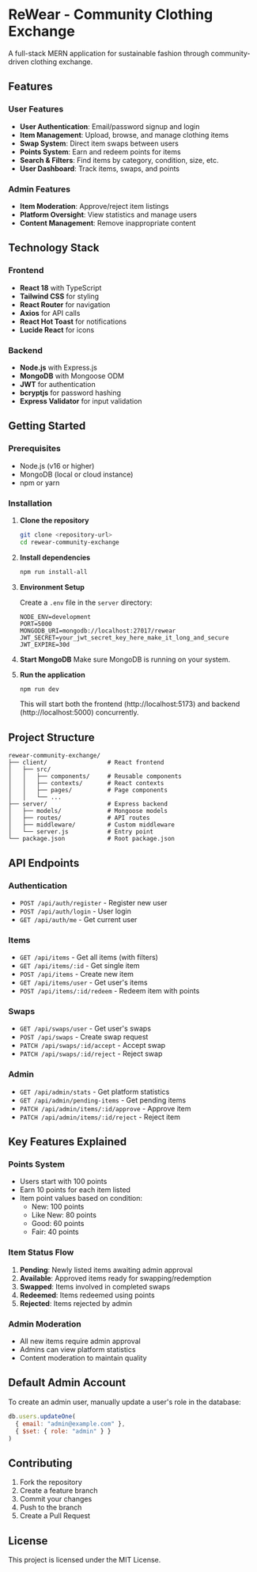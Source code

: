 # ReWear - Community Clothing Exchange

A full-stack MERN application for sustainable fashion through community-driven clothing exchange.

## Features

### User Features
- **User Authentication**: Email/password signup and login
- **Item Management**: Upload, browse, and manage clothing items
- **Swap System**: Direct item swaps between users
- **Points System**: Earn and redeem points for items
- **Search & Filters**: Find items by category, condition, size, etc.
- **User Dashboard**: Track items, swaps, and points

### Admin Features
- **Item Moderation**: Approve/reject item listings
- **Platform Oversight**: View statistics and manage users
- **Content Management**: Remove inappropriate content

## Technology Stack

### Frontend
- **React 18** with TypeScript
- **Tailwind CSS** for styling
- **React Router** for navigation
- **Axios** for API calls
- **React Hot Toast** for notifications
- **Lucide React** for icons

### Backend
- **Node.js** with Express.js
- **MongoDB** with Mongoose ODM
- **JWT** for authentication
- **bcryptjs** for password hashing
- **Express Validator** for input validation

## Getting Started

### Prerequisites
- Node.js (v16 or higher)
- MongoDB (local or cloud instance)
- npm or yarn

### Installation

1. **Clone the repository**
   ```bash
   git clone <repository-url>
   cd rewear-community-exchange
   ```

2. **Install dependencies**
   ```bash
   npm run install-all
   ```

3. **Environment Setup**
   
   Create a `.env` file in the `server` directory:
   ```env
   NODE_ENV=development
   PORT=5000
   MONGODB_URI=mongodb://localhost:27017/rewear
   JWT_SECRET=your_jwt_secret_key_here_make_it_long_and_secure
   JWT_EXPIRE=30d
   ```

4. **Start MongoDB**
   Make sure MongoDB is running on your system.

5. **Run the application**
   ```bash
   npm run dev
   ```

   This will start both the frontend (http://localhost:5173) and backend (http://localhost:5000) concurrently.

## Project Structure

```
rewear-community-exchange/
├── client/                 # React frontend
│   ├── src/
│   │   ├── components/     # Reusable components
│   │   ├── contexts/       # React contexts
│   │   ├── pages/          # Page components
│   │   └── ...
├── server/                 # Express backend
│   ├── models/             # Mongoose models
│   ├── routes/             # API routes
│   ├── middleware/         # Custom middleware
│   └── server.js           # Entry point
└── package.json            # Root package.json
```

## API Endpoints

### Authentication
- `POST /api/auth/register` - Register new user
- `POST /api/auth/login` - User login
- `GET /api/auth/me` - Get current user

### Items
- `GET /api/items` - Get all items (with filters)
- `GET /api/items/:id` - Get single item
- `POST /api/items` - Create new item
- `GET /api/items/user` - Get user's items
- `POST /api/items/:id/redeem` - Redeem item with points

### Swaps
- `GET /api/swaps/user` - Get user's swaps
- `POST /api/swaps` - Create swap request
- `PATCH /api/swaps/:id/accept` - Accept swap
- `PATCH /api/swaps/:id/reject` - Reject swap

### Admin
- `GET /api/admin/stats` - Get platform statistics
- `GET /api/admin/pending-items` - Get pending items
- `PATCH /api/admin/items/:id/approve` - Approve item
- `PATCH /api/admin/items/:id/reject` - Reject item

## Key Features Explained

### Points System
- Users start with 100 points
- Earn 10 points for each item listed
- Item point values based on condition:
  - New: 100 points
  - Like New: 80 points
  - Good: 60 points
  - Fair: 40 points

### Item Status Flow
1. **Pending**: Newly listed items awaiting admin approval
2. **Available**: Approved items ready for swapping/redemption
3. **Swapped**: Items involved in completed swaps
4. **Redeemed**: Items redeemed using points
5. **Rejected**: Items rejected by admin

### Admin Moderation
- All new items require admin approval
- Admins can view platform statistics
- Content moderation to maintain quality

## Default Admin Account

To create an admin user, manually update a user's role in the database:

```javascript
db.users.updateOne(
  { email: "admin@example.com" },
  { $set: { role: "admin" } }
)
```

## Contributing

1. Fork the repository
2. Create a feature branch
3. Commit your changes
4. Push to the branch
5. Create a Pull Request

## License

This project is licensed under the MIT License.